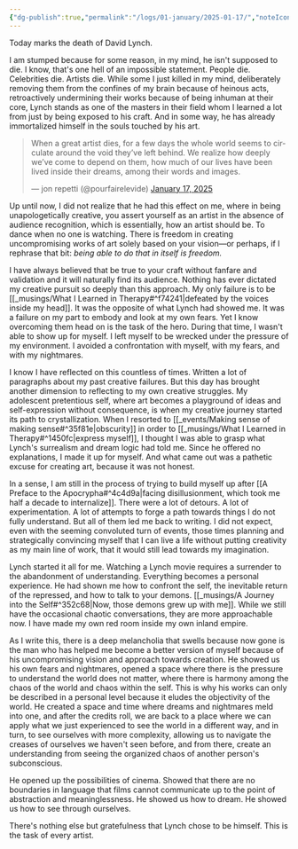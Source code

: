 ```yaml
---
{"dg-publish":true,"permalink":"/logs/01-january/2025-01-17/","noteIcon":"","created":"2025-01-17"}
---
```


Today marks the death of David Lynch.

I am stumped because for some reason, in my mind, he isn't supposed to die. I know, that's one hell of an impossible statement. People die. Celebrities die. Artists die. While some I just killed in my mind, deliberately removing them from the confines of my brain because of heinous acts, retroactively undermining their works because of being inhuman at their core, Lynch stands as one of the masters in their field whom I learned a lot from just by being exposed to his craft. And in some way, he has already immortalized himself in the souls touched by his art.

<blockquote class="twitter-tweet" data-theme="dark"><p lang="en" dir="ltr">When a great artist dies, for a few days the whole world seems to circulate around the void they’ve left behind. We realize how deeply we’ve come to depend on them, how much of our lives have been lived inside their dreams, among their words and images.</p>&mdash; jon repetti (@pourfairelevide) <a href="https://twitter.com/pourfairelevide/status/1880090837033623599?ref_src=twsrc%5Etfw">January 17, 2025</a></blockquote> <script async src="https://platform.twitter.com/widgets.js" charset="utf-8"></script>

Up until now, I did not realize that he had this effect on me, where in being unapologetically creative, you assert yourself as an artist in the absence of audience recognition, which is essentially, how an artist should be. To dance when no one is watching. There is freedom in creating uncompromising works of art solely based on your vision—or perhaps, if I rephrase that bit: *being able to do that in itself is freedom.*

I have always believed that be true to your craft without fanfare and validation and it will naturally find its audience. Nothing has ever dictated my creative pursuit so deeply than this approach. My only failure is to be [[_musings/What I Learned in Therapy#^f74241\|defeated by the voices inside my head]]. It was the opposite of what Lynch had showed me. It was a failure on my part to embody and look at my own fears. Yet I know overcoming them head on is the task of the hero. During that time, I wasn't able to show up for myself. I left myself to be wrecked under the pressure of my environment. I avoided a confrontation with myself, with my fears, and with my nightmares.

I know I have reflected on this countless of times. Written a lot of paragraphs about my past creative failures. But this day has brought another dimension to reflecting to my own creative struggles. My adolescent pretentious self, where art becomes a playground of ideas and self-expression without consequence, is when my creative journey started its path to crystallization. When I resorted to [[_events/Making sense of making sense#^35f81e\|obscurity]] in order to [[_musings/What I Learned in Therapy#^1450fc\|express myself]], I thought I was able to grasp what Lynch's surrealism and dream logic had told me. Since he offered no explanations, I made it up for myself. And what came out was a pathetic excuse for creating art, because it was not honest.

In a sense, I am still in the process of trying to build myself up after [[A Preface to the Apocrypha#^4c4d9a\|facing disillusionment, which took me half a decade to internalize]]. There were a lot of detours. A lot of experimentation. A lot of attempts to forge a path towards things I do not fully understand. But all of them led me back to writing. I did not expect, even with the seeming convoluted turn of events, those times planning and strategically convincing myself that I can live a life without putting creativity as my main line of work, that it would still lead towards my imagination.

Lynch started it all for me. Watching a Lynch movie requires a surrender to the abandonment of understanding. Everything becomes a personal experience. He had shown me how to confront the self, the inevitable return of the repressed, and how to talk to your demons. [[_musings/A Journey into the Self#^352c68\|Now, those demons grew up with me]]. While we still have the occasional chaotic conversations, they are more approachable now. I have made my own red room inside my own inland empire.

As I write this, there is a deep melancholia that swells because now gone is the man who has helped me become a better version of myself because of his uncompromising vision and approach towards creation. He showed us his own fears and nightmares, opened a space where there is the pressure to understand the world does not matter, where there is harmony among the chaos of the world and chaos within the self. This is why his works can only be described in a personal level because it eludes the objectivity of the world. He created a space and time where dreams and nightmares meld into one, and after the credits roll, we are back to a place where we can apply what we just experienced to see the world in a different way, and in turn, to see ourselves with more complexity, allowing us to navigate the creases of ourselves we haven't seen before, and from there, create an understanding from seeing the organized chaos of another person's subconscious.

He opened up the possibilities of cinema. Showed that there are no boundaries in language that films cannot communicate up to the point of abstraction and meaninglessness. He showed us how to dream. He showed us how to see through ourselves.

There's nothing else but gratefulness that Lynch chose to be himself. This is the task of every artist.